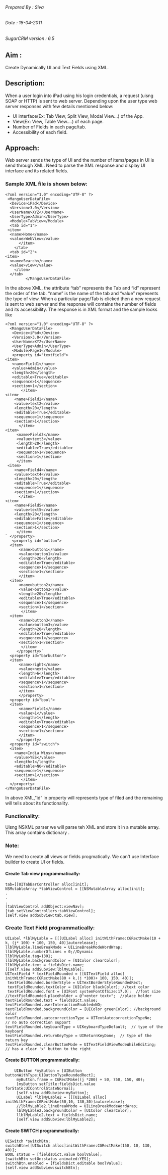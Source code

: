 ###### Prepared By     :   Siva
###### Date              :  18-04-2011
###### SugarCRM version : 6.5

## Aim :
  Create Dynamically UI and Text Fields using XML.
## Description:
  When a user login into iPad using his login credentials, a request (uisng SOAP or HTTP) 
is sent to web server. Depending upon the user type web server responses with few details 
mentioned below:

* UI interface(Ex: Tab View, Split View, Modal View...) of the App.
* View(Ex: View, Table View....) of each page.
* Number of Fields in each page/tab.
* Accessibility of each field.

## Approach:
   Web server sends the type of UI and the number of items/pages in UI is send through 
XML. Need to parse the XML response and display UI interface and its related fields.
### Sample XML file is shown below:
```
<?xml version="1.0" encoding="UTF-8" ?>
 <MangoUserDataFile>
  <Device>iPad</Device>
  <Version>3.0</Version> 
  <UserName>XYZ</UserName>
  <UserType>Admin</UserType>
  <Module>TabView</Module>
  <tab id="1">
 <item>
  <name>Home</name>
  <value>WebView</value>
      </item>
    </tab>
  <tab id="2">
<item>
  <name>Search</name>
  <value>view</value>        
    </item>
  </tab> 
         </MangoUserDataFile>
```
   In the above XML, the attribute “tab” represents the Tab and “id” represent the order of the tab. 
“name” is the name of the tab and “value” represents the type of view. 
   When a particular page/Tab is clicked then a new request is sent to web server and the 
response will contains the number of fields and its accessibility. The response is in XML format 
and the sample looks like
```
<?xml version="1.0" encoding="UTF-8" ?>
  <MangoUserDataFile>
   <Device>iPad</Device>
   <Version>3.0</Version> 
   <UserName>XYZ</UserName>
   <UserType>Admin</UserType>
   <Module>Page1</Module>
   <property id="textfield">
<item>
   <name>Field1</name>
   <value>Admin</value>
   <length>20</length>
   <editable>True</editable>
   <sequence>1</sequence>
   <section>1</section>
       </item>
<item>
    <name>Field2</name>
    <value>text2</value>
    <length>20</length>
    <editable>True</editable>
    <sequence>1</sequence>
    <section>1</section>
      </item> 
<item>
     <name>Field3</name> 
     <value>text3</value>
     <length>20</length>
     <editable>True</editable>
     <sequence>1</sequence>
     <section>1</section>
     </item>
 <item>
    <name>Field4</name>
    <value>text4</value>
    <length>20</length>
    <editable>True</editable>
    <sequence>1</sequence>
    <section>1</section>
      </item>
<item>
    <name>Field5</name>
    <value>text5</value>
    <length>20</length>
    <editable>False</editable>
    <sequence>1</sequence>
    <section>1</section>
     </item>
` </property>
   <property id="button">
  <item>
      <name>button1</name>
      <value>button1</value>
      <length>20</length>
      <editable>True</editable>
      <sequence>1</sequence>
      <section>1</section>
      </item>
  <item>
      <name>button2</name>
      <value>button2</value>
      <length>20</length>
      <editable>True</editable>
      <sequence>1</sequence>
      <section>1</section>
       </item>
  <item>
      <name>button3</name>
      <value>button3</value>
      <length>20</length> 
      <editable>True</editable>
      <sequence>1</sequence>
      <section>1</section>
       </item>
     </property>`
  <property id="barbutton">
  <item>
      <name>right</name>
      <value>next</value>
      <length>6</length>
      <editable>True</editable>
      <sequence>1</sequence>
      <section>1</section>
      </item>
      </property>
  <property id="bool">
  <item>
      <name>Field1</name>
      <value>1</value>
      <length>1</length>
      <editable>True</editable>
      <sequence>1</sequence>
      <section>1</section>
      </item>
     </property> 
  <property id="switch">
  <item>
    <name>India Wins</name>
    <value>YES</value>
    <length>1</length>
    <editable>NO</editable>
    <sequence>1</sequence>
    <section>1</section>
       </item>
  </property>
</MangoUserDataFile> 
```
  In above XML,”id” in property will represents type of filed and the remaining will tells about its 
functionality.
### Functionality:
  Uisng NSXML parser we will parse teh XML and store it in a mutable array. This array contains 
dictionary .
### Note: 
We need to create all views or fields progmatically. We can't use Interface builder to 
create UI or fields.
#### Create Tab view programmatically:
```
tab=[[UITabBarController alloc]init];
NSMutableArray *tabViewControl = [[NSMutableArray alloc]init];
.
.
.
[tabViewControl addObject:viewNav];
[tab setViewControllers:tabViewControl];
[self.view addSubview:tab.view];
```
### Create Text Field programmatically:
 ```
 UILabel *lblMyLable = [[[UILabel alloc] initWithFrame:CGRectMake(10 + k, (j* 100) + 100, 150, 40)]autorelease];
 llblMyLable.lineBreakMode = UILineBreakModeWordWrap;
 llblMyLable.numberOfLines = 0;//Dynamic
 llblMyLable.tag=1301;
 llblMyLable.backgroundColor = [UIColor clearColor];
 llblMyLable.text = fieldsDict.name;
 [[self.view addSubview:lblMyLable];
UITextField * textFieldRounded = [[UITextField alloc] initWithFrame:CGRectMake(80 + k,(j *100)+ 100, 150, 40)];
  textFieldRounded.borderStyle = UITextBorderStyleRoundedRect;
  textFieldRounded.textColor = [UIColor blackColor]; //text color
  textFieldRounded.font = [UIFont systemFontOfSize:17.0];  //font size
//textFieldRounded.placeholder = @"<enter text>";  //place holder
 textFieldRounded.text = fieldsDict.value;
 textFieldRounded.userInteractionEnabled=NO;
 textFieldRounded.backgroundColor = [UIColor greenColor]; //background color 
 textFieldRounded.autocorrectionType = UITextAutocorrectionTypeNo;    // no auto correction support
 textFieldRounded.keyboardType = UIKeyboardTypeDefault;  // type of the keyboard
 textFieldRounded.returnKeyType = UIReturnKeyDone;  // type of the return key
 textFieldRounded.clearButtonMode = UITextFieldViewModeWhileEditing;    // has a clear 'x' button to the right
 ```
#### Create BUTTON programmatically:
```
    UIButton *myButton = [UIButton buttonWithType:UIButtonTypeRoundedRect];
     myButton.frame = CGRectMake((j *200) + 50, 750, 150, 40); 
     [myButton setTitle:fieldsDict.value forState:UIControlStateNormal];
     [self.view addSubview:myButton];
     UILabel *lblMyLable2 = [[[UILabel alloc] initWithFrame:CGRectMake(50,10, 130,30)]autorelease];
     //lblMyLable2.lineBreakMode = UILineBreakModeWordWrap;
     lblMyLable2.backgroundColor = [UIColor clearColor];
     llblMyLable2.text = fieldsDict.name;
     [self.view addSubview:lblMyLable2]; 
  ```
####  Create SWITCH programmatically:
  ```
  UISwitch *switchBtn;
  switchBtn=[[UISwitch alloc]initWithFrame:CGRectMake(150, 10, 130, 40)];
  BOOL status = [fieldsDict.value boolValue];
  [switchBtn setOn:status animated:YES];
  switchBtn.enabled = [fieldsDict.editable boolValue];
  [self.view addSubview:switchBtn];
```
